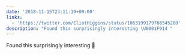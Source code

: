 ```yaml
---
date: '2018-11-15T23:11:19+00:00'
links:
  - 'https://twitter.com/EliotHiggins/status/1063199179768545280'
description: "Found this surprisingly interesting \U0001F914 "
---
```

Found this surprisingly interesting 🤔 
